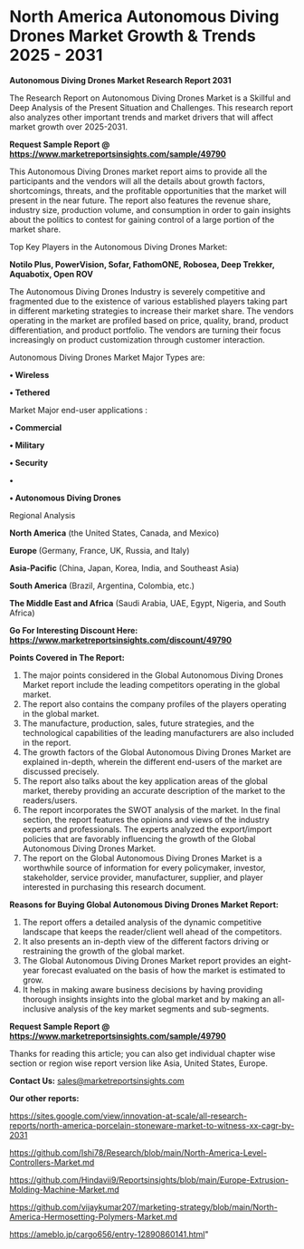 # North America Autonomous Diving Drones Market Growth & Trends 2025 - 2031

<strong>Autonomous Diving Drones Market Research Report 2031</strong>

The Research Report on Autonomous Diving Drones Market is a Skillful and Deep Analysis of the Present Situation and Challenges. This research report also analyzes other important trends and market drivers that will affect market growth over 2025-2031.

<strong>Request Sample Report @ <a href=https://www.marketreportsinsights.com/sample/49790>https://www.marketreportsinsights.com/sample/49790</a></strong>

This Autonomous Diving Drones market report aims to provide all the participants and the vendors will all the details about growth factors, shortcomings, threats, and the profitable opportunities that the market will present in the near future. The report also features the revenue share, industry size, production volume, and consumption in order to gain insights about the politics to contest for gaining control of a large portion of the market share.

Top Key Players in the Autonomous Diving Drones Market:

<strong>Notilo Plus, PowerVision, Sofar, FathomONE, Robosea, Deep Trekker, Aquabotix, Open ROV</strong>

The Autonomous Diving Drones Industry is severely competitive and fragmented due to the existence of various established players taking part in different marketing strategies to increase their market share. The vendors operating in the market are profiled based on price, quality, brand, product differentiation, and product portfolio. The vendors are turning their focus increasingly on product customization through customer interaction.

Autonomous Diving Drones Market Major Types are:

<strong>•  Wireless

•  Tethered</strong>

Market Major end-user applications :

<strong>•  Commercial

•  Military

•  Security

•  

•  Autonomous Diving Drones</strong>

Regional Analysis

</u><strong><b>North America</b></strong> (the United States, Canada, and Mexico)

<strong><b>Europe </b></strong>(Germany, France, UK, Russia, and Italy)

<strong><b>Asia-Pacific</b></strong> (China, Japan, Korea, India, and Southeast Asia)

<strong><b>South America</b></strong> (Brazil, Argentina, Colombia, etc.)

<strong><b>The Middle East and Africa</b></strong> (Saudi Arabia, UAE, Egypt, Nigeria, and South Africa)

<strong>Go For Interesting Discount Here: <a href=https://www.marketreportsinsights.com/discount/49790>https://www.marketreportsinsights.com/discount/49790</a></strong>

<strong>Points Covered in The Report:</strong>
<ol>
  <li>The major points considered in the Global Autonomous Diving Drones Market report include the leading competitors operating in the global market.</li>
  <li>The report also contains the company profiles of the players operating in the global market.</li>
  <li>The manufacture, production, sales, future strategies, and the technological capabilities of the leading manufacturers are also included in the report.</li>
  <li>The growth factors of the Global Autonomous Diving Drones Market are explained in-depth, wherein the different end-users of the market are discussed precisely.</li>
  <li>The report also talks about the key application areas of the global market, thereby providing an accurate description of the market to the readers/users.</li>
  <li>The report incorporates the SWOT analysis of the market. In the final section, the report features the opinions and views of the industry experts and professionals. The experts analyzed the export/import policies that are favorably influencing the growth of the Global Autonomous Diving Drones Market.</li>
  <li>The report on the Global Autonomous Diving Drones Market is a worthwhile source of information for every policymaker, investor, stakeholder, service provider, manufacturer, supplier, and player interested in purchasing this research document.</li>
</ol>
<strong>Reasons for Buying Global Autonomous Diving Drones Market Report:</strong>

<ol>
  <li>The report offers a detailed analysis of the dynamic competitive landscape that keeps the reader/client well ahead of the competitors.</li>
  <li>It also presents an in-depth view of the different factors driving or restraining the growth of the global market.</li>
  <li>The Global Autonomous Diving Drones Market report provides an eight-year forecast evaluated on the basis of how the market is estimated to grow.</li>
  <li>It helps in making aware business decisions by having providing thorough insights insights into the global market and by making an all-inclusive analysis of the key market segments and sub-segments.</li>
</ol>
<strong>Request Sample Report @ <a href=https://www.marketreportsinsights.com/sample/49790>https://www.marketreportsinsights.com/sample/49790</a></strong>


Thanks for reading this article; you can also get individual chapter wise section or region wise report version like Asia, United States, Europe.

<strong>Contact Us:</strong>
sales@marketreportsinsights.com

<strong>Our other reports:</strong>

<a href=https://sites.google.com/view/innovation-at-scale/all-research-reports/north-america-porcelain-stoneware-market-to-witness-xx-cagr-by-2031>https://sites.google.com/view/innovation-at-scale/all-research-reports/north-america-porcelain-stoneware-market-to-witness-xx-cagr-by-2031</a>

<a href=https://github.com/Ishi78/Research/blob/main/North-America-Level-Controllers-Market.md>https://github.com/Ishi78/Research/blob/main/North-America-Level-Controllers-Market.md</a>

<a href=https://github.com/Hindavii9/Reportsinsights/blob/main/Europe-Extrusion-Molding-Machine-Market.md>https://github.com/Hindavii9/Reportsinsights/blob/main/Europe-Extrusion-Molding-Machine-Market.md</a>

<a href=https://github.com/vijaykumar207/marketing-strategy/blob/main/North-America-Hermosetting-Polymers-Market.md>https://github.com/vijaykumar207/marketing-strategy/blob/main/North-America-Hermosetting-Polymers-Market.md</a>

<a href=https://ameblo.jp/cargo656/entry-12890860141.html>https://ameblo.jp/cargo656/entry-12890860141.html</a>"
